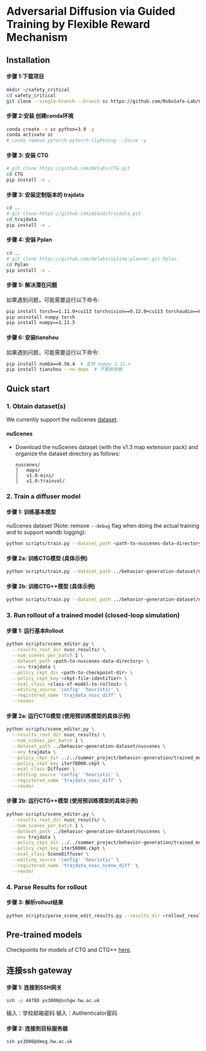 # Adversarial Diffusion via Guided Training by Flexible Reward Mechanism


## Installation


#### 步骤 1:下载项目 

```bash
mkdir ~/safety_critical
cd safety_critical
git clone --single-branch --branch sc https://github.com/RoboSafe-Lab/CLDPlus.git .
```
#### 步骤 2:安装 创建conda环境
```bash
conda create -n sc python=3.9 -y
conda activate sc
# conda remove pytorch pytorch-lightning --force -y
```
#### 步骤 3: 安装 CTG 
```bash
# git clone https://github.com/NVlabs/CTG.git
cd CTG
pip install -e .
```

#### 步骤 3: 安装定制版本的 trajdata
```bash
cd ..
# git clone https://github.com/AIasd/trajdata.git
cd trajdata
pip install -e .
```

#### 步骤 4: 安装 Pplan
```bash
cd ..
# git clone https://github.com/NVlabs/spline-planner.git Pplan
cd Pplan
pip install -e .
```


#### 步骤 5: 解决潜在问题
如果遇到问题，可能需要运行以下命令:
```bash
pip install torch==1.11.0+cu113 torchvision==0.12.0+cu113 torchaudio==0.11.0 torchmetrics==0.11.1 torchtext --extra-index-url https://download.pytorch.org/whl/cu113
pip uninstall numpy torch
pip install numpy==1.21.5
```

#### 步骤 6: 安装tianshou
如果遇到问题，可能需要运行以下命令:
```bash
pip install numba==0.56.4  # 支持 numpy 1.21.x
pip install tianshou --no-deps  # 不更新依赖
```







## Quick start
### 1. Obtain dataset(s)
We currently support the nuScenes [dataset](https://www.nuscenes.org/nuscenes).


#### nuScenes
* Download the nuScenes dataset (with the v1.3 map extension pack) and organize the dataset directory as follows:
    ```
    nuscenes/
    │   maps/
    │   v1.0-mini/
    │   v1.0-trainval/
    ```


### 2. Train a diffuser model
#### 步骤 1: 训练基本模型
nuScenes dataset (Note: remove `--debug` flag when doing the actual training and to support wandb logging):
```bash
python scripts/train.py --dataset_path <path-to-nuscenes-data-directory> --config_name trajdata_nusc_diff --debug
```

#### 步骤 2a: 训练CTG模型 (具体示例)
```bash
python scripts/train.py --dataset_path ../behavior-generation-dataset/nuscenes --config_name trajdata_nusc_diff --debug
```

#### 步骤 2b: 训练CTG++模型 (具体示例)
```bash
python scripts/train.py --dataset_path ../behavior-generation-dataset/nuscenes --config_name trajdata_nusc_scene_diff --debug
```

### 3. Run rollout of a trained model (closed-loop simulation)
#### 步骤 1: 运行基本Rollout
```bash
python scripts/scene_editor.py \
  --results_root_dir nusc_results/ \
  --num_scenes_per_batch 1 \
  --dataset_path <path-to-nuscenes-data-directory> \
  --env trajdata \
  --policy_ckpt_dir <path-to-checkpoint-dir> \
  --policy_ckpt_key <ckpt-file-identifier> \
  --eval_class <class-of-model-to-rollout> \
  --editing_source 'config' 'heuristic' \
  --registered_name 'trajdata_nusc_diff' \
  --render
```

#### 步骤 2a: 运行CTG模型 (使用预训练模型的具体示例)
```bash
python scripts/scene_editor.py \
  --results_root_dir nusc_results/ \
  --num_scenes_per_batch 1 \
  --dataset_path ../behavior-generation-dataset/nuscenes \
  --env trajdata \
  --policy_ckpt_dir ../../summer_project/behavior-generation/trained_models_only_new/trajdata_nusc/ctg_original \
  --policy_ckpt_key iter70000.ckpt \
  --eval_class Diffuser \
  --editing_source 'config' 'heuristic' \
  --registered_name 'trajdata_nusc_diff' \
  --render
```

#### 步骤 2b: 运行CTG++模型 (使用预训练模型的具体示例)
```bash
python scripts/scene_editor.py \
  --results_root_dir nusc_results/ \
  --num_scenes_per_batch 1 \
  --dataset_path ../behavior-generation-dataset/nuscenes \
  --env trajdata \
  --policy_ckpt_dir ../../summer_project/behavior-generation/trained_models_only_new/trajdata_nusc/ctg++8_9,10edge \
  --policy_ckpt_key iter50000.ckpt \
  --eval_class SceneDiffuser \
  --editing_source 'config' 'heuristic' \
  --registered_name 'trajdata_nusc_scene_diff' \
  --render
```

### 4. Parse Results for rollout
#### 步骤 3: 解析rollout结果
```bash
python scripts/parse_scene_edit_results.py --results_dir <rollout_results_dir> --estimate_dist
```

## Pre-trained models
Checkpoints for models of CTG and CTG++ [here](https://drive.google.com/drive/folders/17oYCNGTzBPWjKqvvA8JO67WswyI0j5vw?usp=sharing). 


## 连接ssh gateway
#### 步骤 1: 连接到SSH网关
```bash
ssh -p 44788 yx3006@sshgw.hw.ac.uk
```
输入：学校邮箱密码
输入：Authenticator密码

#### 步骤 2: 连接到目标服务器
```bash
ssh yx3006@dmog.hw.ac.uk
```



